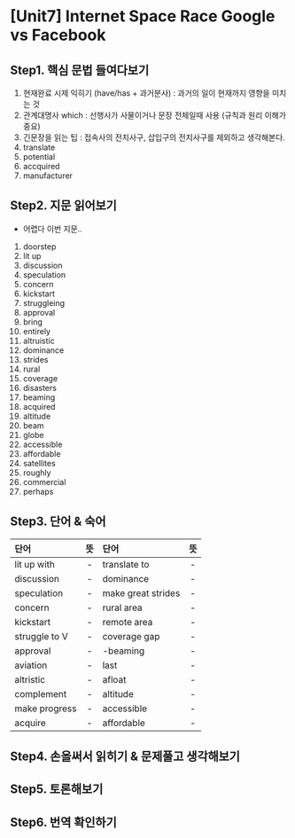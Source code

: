 # [Unit7] Internet Space Race Google vs Facebook

## Step1. 핵심 문법 들여다보기
  1) 현재완료 시제 익히기 (have/has + 과거분사) : 과거의 일이 현재까지 영향을 미치는 것
  2) 관계대명사 which : 선행사가 사물이거나 문장 전체일때 사용 (규칙과 원리 이해가 중요)
  3) 긴문장을 읽는 팁 : 접속사의 전치사구, 삽입구의 전치사구를 제외하고 생각해본다.
  4) translate
  5) potential
  6) accquired
  7) manufacturer
  
## Step2. 지문 읽어보기
  - 어렵다 이번 지문..
  1) doorstep
  2) lit up
  3) discussion
  4) speculation
  5) concern
  6) kickstart
  7) struggleing
  8) approval
  9) bring
  10) entirely
  11) altruistic
  12) dominance
  13) strides
  14) rural
  15) coverage
  16) disasters
  17) beaming
  18) acquired
  19) altitude
  20) beam
  21) globe
  22) accessible
  23) affordable
  24) satellites
  25) roughly
  26) commercial
  27) perhaps

## Step3. 단어 & 숙어
| 단어 | 뜻 | 단어 | 뜻 |
|:----|:--:|:---|:--:|
| lit up with  | - | translate to       | - |
| discussion   | - | dominance          | - |
| speculation  | - | make great strides | - |
| concern      | - | rural area         | - |
| kickstart    | - | remote area        | - |
| struggle to V| - | coverage gap       | - |
| approval     | - | -beaming           | - |
| aviation     | - | last               | - |
| altristic    | - | afloat             | - |
| complement   | - | altitude           | - |
| make progress| - | accessible         | - |
| acquire      | - | affordable         | - |

## Step4. 손을써서 읽히기 & 문제풀고 생각해보기
## Step5. 토론해보기
## Step6. 번역 확인하기
